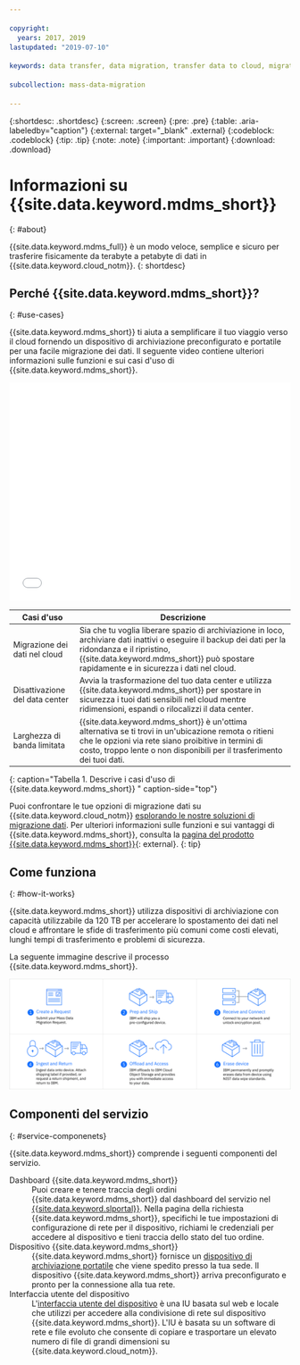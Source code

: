 ```yaml
---

copyright:
  years: 2017, 2019
lastupdated: "2019-07-10"

keywords: data transfer, data migration, transfer data to cloud, migrate data, migrate data to cloud, Mass Data Migration

subcollection: mass-data-migration

---
```


{:shortdesc: .shortdesc}
{:screen: .screen}
{:pre: .pre}
{:table: .aria-labeledby="caption"}
{:external: target="_blank" .external}
{:codeblock: .codeblock}
{:tip: .tip}
{:note: .note}
{:important: .important}
{:download: .download}

# Informazioni su {{site.data.keyword.mdms_short}}
{: #about}

{{site.data.keyword.mdms_full}} è un modo veloce, semplice e sicuro per trasferire fisicamente da terabyte a petabyte di dati in {{site.data.keyword.cloud_notm}}.
{: shortdesc}

## Perché {{site.data.keyword.mdms_short}}?
{: #use-cases}

{{site.data.keyword.mdms_short}} ti aiuta a semplificare il tuo viaggio verso il cloud fornendo un dispositivo di archiviazione preconfigurato e portatile per una facile migrazione dei dati. Il seguente video contiene ulteriori informazioni sulle funzioni e sui casi d'uso di {{site.data.keyword.mdms_short}}.

<iframe class="embed-responsive-item" id="youtubeplayer" title="Mass Data Migration fornisce un modo rapido, semplice e sicuro per trasferire i dati in IBM Cloud" type="text/html" width="100%" height="390" src="//www.youtube.com/embed/eNSlUoswvss?rel=0" frameborder="0" webkitallowfullscreen mozallowfullscreen allowfullscreen> </iframe>


| Casi d'uso | Descrizione |
| --- | --- |
| Migrazione dei dati nel cloud | Sia che tu voglia liberare spazio di archiviazione in loco, archiviare dati inattivi o eseguire il backup dei dati per la ridondanza e il ripristino, {{site.data.keyword.mdms_short}} può spostare rapidamente e in sicurezza i dati nel cloud. |
| Disattivazione del data center | Avvia la trasformazione del tuo data center e utilizza {{site.data.keyword.mdms_short}} per spostare in sicurezza i tuoi dati sensibili nel cloud mentre ridimensioni, espandi o rilocalizzi il data center. |
| Larghezza di banda limitata |  {{site.data.keyword.mdms_short}} è un'ottima alternativa se ti trovi in un'ubicazione remota o ritieni che le opzioni via rete siano proibitive in termini di costo, troppo lente o non disponibili per il trasferimento dei tuoi dati. |
{: caption="Tabella 1. Descrive i casi d'uso di {{site.data.keyword.mdms_short}} " caption-side="top"}

Puoi confrontare le tue opzioni di migrazione dati su {{site.data.keyword.cloud_notm}} [esplorando le nostre soluzioni di migrazione dati](https://www.ibm.com/cloud/data-migration). Per ulteriori informazioni sulle funzioni e sui vantaggi di {{site.data.keyword.mdms_short}}, consulta la [pagina del prodotto {{site.data.keyword.mdms_short}}](https://www.ibm.com/cloud/mass-data-migration){: external}.
{: tip}

## Come funziona
{: #how-it-works}

{{site.data.keyword.mdms_short}} utilizza dispositivi di archiviazione con capacità utilizzabile da 120 TB per accelerare lo spostamento dei dati nel cloud e affrontare le sfide di trasferimento più comuni come costi elevati, lunghi tempi di trasferimento e problemi di sicurezza.

La seguente immagine descrive il processo {{site.data.keyword.mdms_short}}.

![Descrive il processo Mass DataMigration.](images/mdms-workflow.png)


## Componenti del servizio
{: #service-componenets}

{{site.data.keyword.mdms_short}} comprende i seguenti componenti del servizio.

<dl>
   <dt>Dashboard {{site.data.keyword.mdms_short}}</dt>
      <dd>Puoi creare e tenere traccia degli ordini {{site.data.keyword.mdms_short}} dal dashboard del servizio nel <a href="https://control.softlayer.com/" target="_blank" class="external">{{site.data.keyword.slportal}}</a>. Nella pagina della richiesta {{site.data.keyword.mdms_short}}, specifichi le tue impostazioni di configurazione di rete per il dispositivo, richiami le credenziali per accedere al dispositivo e tieni traccia dello stato del tuo ordine. </dd>
   <dt>Dispositivo {{site.data.keyword.mdms_short}}</dt>
      <dd>{{site.data.keyword.mdms_short}} fornisce un <a href="/docs/infrastructure/mass-data-migration?topic=mass-data-migration-device-overview">dispositivo di archiviazione portatile</a> che viene spedito presso la tua sede. Il dispositivo {{site.data.keyword.mdms_short}} arriva preconfigurato e pronto per la connessione alla tua rete.</dd>
   <dt>Interfaccia utente del dispositivo</dt>
      <dd>L'<a href="/docs/infrastructure/mass-data-migration?topic=mass-data-migration-access-ui">interfaccia utente del dispositivo</a> è una IU basata sul web e locale che utilizzi per accedere alla condivisione di rete sul dispositivo {{site.data.keyword.mdms_short}}. L'IU è basata su un software di rete e file evoluto che consente di copiare e trasportare un elevato numero di file di grandi dimensioni su {{site.data.keyword.cloud_notm}}.</dd>
</dl>










